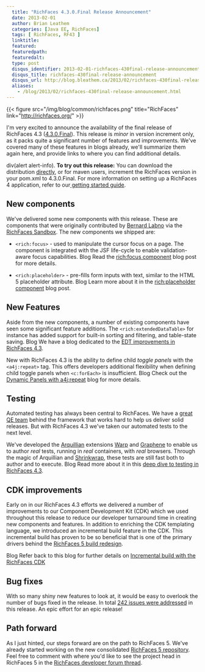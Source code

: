 ```yaml
---
  title: "RichFaces 4.3.0.Final Release Announcement"
  date: 2013-02-01
  author: Brian Leathem
  categories: [Java EE, RichFaces]
  tags: [ RichFaces, RF43 ]
  linktitle:
  featured:
  featuredpath:
  featuredalt:
  type: post
  disqus_identifier: 2013-02-01-richfaces-430final-release-announcement
  disqus_title: richfaces-430final-release-announcement
  disqus_url: http://blog.bleathem.ca/2013/02/richfaces-430final-release-announcement.html
  aliases:
    - /blog/2013/02/richfaces-430final-release-announcement.html
---
```


{{< figure src="/img/blog/common/richfaces.png" title="RichFaces" link="http://richfaces.org/" >}}

I'm very excited to announce the availability of the final release of RichFaces 4.3 ([4.3.0.Final](https://issues.jboss.org/secure/ReleaseNote.jspa?projectId=12310341&version=12320380)). This release is *minor* in version increment only, as it packs quite a significant number of features and improvements. We've covered many of these features in blogs already, we'll summarize them again here, and provide links to where you can find additional details.

div(alert alert-info). **To try out this release:** You can download the distribution [directly](http://www.jboss.org/richfaces/download/stable), or for maven users, increment the RichFaces version in your pom.xml to 4.3.0.Final. For more information on setting up a RichFaces 4 application, refer to our<a href="http://community.jboss.org/wiki/GettingstartedwithRichFaces4x"> getting started guide</a>.

New components
--------------

We've delivered some new components with this release. These are components that were originally contributed by [Bernard Labno](https://community.jboss.org/people/blabno) via the [RichFaces Sandbox](https://community.jboss.org/wiki/4XSandboxComponents). The new components we shipped are:

-   `<rich:focus>` - used to manipulate the cursor focus on a page. The component is integrated with the JSF life-cycle to enable validation-aware focus capabilities.
    <span class="label-info label">Blog</span> Read the [rich:focus component](http://lukas.fryc.eu/blog/2013/01/richfaces-focus-in-richfaces-4-3.html) blog post for more details.

<!-- -->

-   `<rich:placeholder>` - pre-fills form inputs with text, similar to the HTML 5 placeholder attribute.
    <span class="label-info label">Blog</span> Learn more about it in the [rich:placeholder component](http://lukas.fryc.eu/blog/2013/01/richfaces-placeholder-in-richfaces-4-3.html) blog post.

New Features
------------

Aside from the new components, a number of existing components have seen some significant feature additions. The `<rich:extendedDataTable>` for instance has added support for built-in sorting and filtering, and table-state saving.
<span class="label-info label">Blog</span> We have a blog dedicated to the [EDT improvements in RichFaces 4.3](http://www.bleathem.ca/blog/2013/01/whats-new-with-the-richfaces-extendeddatatable.html).

New with RichFaces 4.3 is the ability to define child *toggle panels* with the `<a4j:repeat>` tag. This offers developers additional flexibility when defining child toggle panels when `<c:forEach>` is insufficient.
<span class="label-info label">Blog</span> Check out the [Dynamic Panels with a4j:repeat](http://www.bleathem.ca/blog/2013/01/dynamic-panels-with-a4jrepeat.html) blog for more details.

Testing
-------

Automated testing has always been central to RichFaces. We have a [great QE team](http://blog.pavol.pitonak.com/2012/09/meet-richfaces-qe-team.html) behind the framework that works hard to help us deliver solid releases. But with RichFaces 4.3 we've taken our automated tests to the next level.

We've developed the [Arquillian](http://arquillian.org/) extensions [Warp](http://arquillian.org/modules/warp-extension/) and [Graphene](http://arquillian.org/modules/graphene-extension/) to enable us to author *real* tests, running in *real* containers, with *real* browsers. Through the magic of Arquillian and [Shrinkwrap](http://www.jboss.org/shrinkwrap), these tests are still fast both to author and to execute.
<span class="label-info label">Blog</span> Read more about it in this [deep dive to testing in RichFaces 4.3](http://lukas.fryc.eu/blog/2013/01/richfaces-testing.html).

CDK improvements
----------------

Early on in our RichFaces 4.3 efforts we delivered a number of improvements to our Component Development Kit (CDK) which we used throughout this release to reduce our developer turnaround time in creating new components and features. In addition to enriching the CDK templating language, we introduced an incremental build feature in the CDK. This incremental build has proven to be so beneficial that is one of the primary drivers behind the [RichFaces 5 build redesign](https://community.jboss.org/wiki/RichFaces43BuildRedesign).

<span class="label-info label">Blog</span> Refer back to this blog for further details on [Incremental build with the RichFaces CDK](http://lukas.fryc.eu/blog/2012/08/incremental-build-with-richfaces-cdk.html)

Bug fixes
---------

With so many shiny new features to look at, it would be easy to overlook the number of bugs fixed in the release. In total [242 issues were addressed](https://issues.jboss.org/issues/?jql=project%20%3D%20RF%20AND%20fixVersion%20%3E%3D%20%224.3.0.M1%22%20and%20fixVersion%20%3C%3D%20%224.3.0.Final%22) in this release. An epic effort for an epic release!

Path forward
------------

As I just hinted, our steps forward are on the path to RichFaces 5. We've already started working on the new consolidated [RichFaces 5 repository](https://github.com/richfaces/richfaces5). Feel free to comment with where you'd like to see the project head in RichFaces 5 in the [RichFaces developer forum thread](https://community.jboss.org/thread/213160).
